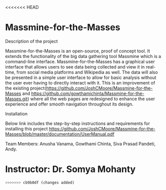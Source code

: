 <<<<<<< HEAD
# Massmine-for-the-Masses
Description of the project

Massmine-for-the-Masses is an open-source, proof of concept tool. It extends the functionality of the big data gathering tool Massmine which is a command-line interface. Massmine-for-the-Masses has a graphical user interface that allows users to see data being collected and view it in real-time, from social media platforms and Wikipedia as well. The data will also be presented in a simple user interface to allow for basic analysis without the user ever having to directly interact with it. This is an improvement of the existing project(https://github.com/JoshCMoore/Massmine-for-the-Masses and https://github.com/gowthamichinta/Massmine-for-the-Masses.git) where all the web pages are redesigned to enhance the user experience and offer smooth navigation throughout its design.

Installation

Below link includes the step-by-step instructions and requirements for installing this project https://github.com/JoshCMoore/Massmine-for-the-Masses/blob/master/documentation/UserManual.pdf

Team Members: Anusha Vanama, Gowthami Chinta, Siva Prasad Pandeti, Andy.

Instructor: Dr. Somya Mohanty
=======
```python
>>>>>>> cb9b0df (changes added)
